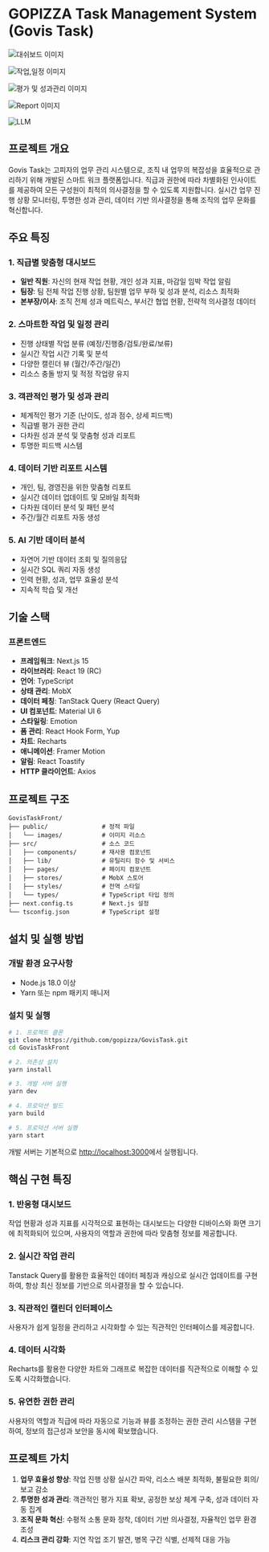 # GOPIZZA Task Management System (Govis Task)

![대쉬보드 이미지](https://github.com/futureplanning/front-rnd/blob/master/public/dash_boadrd2.png?raw=true)

![작업,일정 이미지](https://raw.githubusercontent.com/futureplanning/front-rnd/refs/heads/master/public/tasks_list.png)

![평가 및 성과관리 이미지](https://raw.githubusercontent.com/futureplanning/front-rnd/refs/heads/master/public/evalution.png)

![Report 이미지](https://raw.githubusercontent.com/futureplanning/front-rnd/refs/heads/master/public/report.png)

![LLM](https://raw.githubusercontent.com/futureplanning/front-rnd/refs/heads/master/public/llm.png)


## 프로젝트 개요

Govis Task는 고피자의  업무 관리 시스템으로, 조직 내 업무의 복잡성을 효율적으로 관리하기 위해 개발된 스마트 워크 플랫폼입니다. 직급과 권한에 따라 차별화된 인사이트를 제공하여 모든 구성원이 최적의 의사결정을 할 수 있도록 지원합니다. 실시간 업무 진행 상황 모니터링, 투명한 성과 관리, 데이터 기반 의사결정을 통해 조직의 업무 문화를 혁신합니다.

## 주요 특징

### 1. 직급별 맞춤형 대시보드

- **일반 직원**: 자신의 현재 작업 현황, 개인 성과 지표, 마감일 임박 작업 알림
- **팀장**: 팀 전체 작업 진행 상황, 팀원별 업무 부하 및 성과 분석, 리소스 최적화
- **본부장/이사**: 조직 전체 성과 메트릭스, 부서간 협업 현황, 전략적 의사결정 데이터

### 2. 스마트한 작업 및 일정 관리

- 진행 상태별 작업 분류 (예정/진행중/검토/완료/보류)
- 실시간 작업 시간 기록 및 분석
- 다양한 캘린더 뷰 (월간/주간/일간)
- 리소스 충돌 방지 및 적정 작업량 유지

### 3. 객관적인 평가 및 성과 관리

- 체계적인 평가 기준 (난이도, 성과 점수, 상세 피드백)
- 직급별 평가 권한 관리
- 다차원 성과 분석 및 맞춤형 성과 리포트
- 투명한 피드백 시스템

### 4. 데이터 기반 리포트 시스템

- 개인, 팀, 경영진을 위한 맞춤형 리포트
- 실시간 데이터 업데이트 및 모바일 최적화
- 다차원 데이터 분석 및 패턴 분석
- 주간/월간 리포트 자동 생성

### 5. AI 기반 데이터 분석

- 자연어 기반 데이터 조회 및 질의응답
- 실시간 SQL 쿼리 자동 생성
- 인력 현황, 성과, 업무 효율성 분석
- 지속적 학습 및 개선

## 기술 스택

### 프론트엔드
- **프레임워크**: Next.js 15
- **라이브러리**: React 19 (RC)
- **언어**: TypeScript
- **상태 관리**: MobX
- **데이터 페칭**: TanStack Query (React Query)
- **UI 컴포넌트**: Material UI 6
- **스타일링**: Emotion
- **폼 관리**: React Hook Form, Yup
- **차트**: Recharts
- **애니메이션**: Framer Motion
- **알림**: React Toastify
- **HTTP 클라이언트**: Axios



## 프로젝트 구조

```
GovisTaskFront/
├── public/               # 정적 파일
│   └── images/           # 이미지 리소스
├── src/                  # 소스 코드
│   ├── components/       # 재사용 컴포넌트
│   ├── lib/              # 유틸리티 함수 및 서비스
│   ├── pages/            # 페이지 컴포넌트
│   ├── stores/           # MobX 스토어
│   ├── styles/           # 전역 스타일
│   └── types/            # TypeScript 타입 정의
├── next.config.ts        # Next.js 설정
└── tsconfig.json         # TypeScript 설정
```

## 설치 및 실행 방법

### 개발 환경 요구사항
- Node.js 18.0 이상
- Yarn 또는 npm 패키지 매니저

### 설치 및 실행

```bash
# 1. 프로젝트 클론
git clone https://github.com/gopizza/GovisTask.git
cd GovisTaskFront

# 2. 의존성 설치
yarn install

# 3. 개발 서버 실행
yarn dev

# 4. 프로덕션 빌드
yarn build

# 5. 프로덕션 서버 실행
yarn start
```

개발 서버는 기본적으로 [http://localhost:3000](http://localhost:3000)에서 실행됩니다.

## 핵심 구현 특징

### 1. 반응형 대시보드
작업 현황과 성과 지표를 시각적으로 표현하는 대시보드는 다양한 디바이스와 화면 크기에 최적화되어 있으며, 사용자의 역할과 권한에 따라 맞춤형 정보를 제공합니다.

### 2. 실시간 작업 관리
Tanstack Query를 활용한 효율적인 데이터 페칭과 캐싱으로 실시간 업데이트를 구현하여, 항상 최신 정보를 기반으로 의사결정을 할 수 있습니다.

### 3. 직관적인 캘린더 인터페이스
사용자가 쉽게 일정을 관리하고 시각화할 수 있는 직관적인 인터페이스를 제공합니다.

### 4. 데이터 시각화
Recharts를 활용한 다양한 차트와 그래프로 복잡한 데이터를 직관적으로 이해할 수 있도록 시각화했습니다.

### 5. 유연한 권한 관리
사용자의 역할과 직급에 따라 자동으로 기능과 뷰를 조정하는 권한 관리 시스템을 구현하여, 정보의 접근성과 보안을 동시에 확보했습니다.

## 프로젝트 가치

1. **업무 효율성 향상**: 작업 진행 상황 실시간 파악, 리소스 배분 최적화, 불필요한 회의/보고 감소
2. **투명한 성과 관리**: 객관적인 평가 지표 확보, 공정한 보상 체계 구축, 성과 데이터 자동 집계
3. **조직 문화 혁신**: 수평적 소통 문화 정착, 데이터 기반 의사결정, 자율적인 업무 환경 조성
4. **리스크 관리 강화**: 지연 작업 조기 발견, 병목 구간 식별, 선제적 대응 가능

